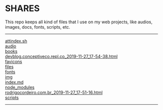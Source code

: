 # SHARES
This repo keeps all kind of files that I use on my web projects, like audios, images, docs, fonts, scripts, etc.

---------------------------
[attindex.sh](attindex.sh)<br>
[audio](audio)<br>
[books](books)<br>
[devblog.conceptiveco.repl.co_2019-11-27_17-54-38.html](devblog.conceptiveco.repl.co_2019-11-27_17-54-38.html)<br>
[favicons](favicons)<br>
[files](files)<br>
[fonts](fonts)<br>
[img](img)<br>
[index.md](index.md)<br>
[node_modules](node_modules)<br>
[rodrigocordeiro.com.br_2019-11-27_17-51-16.html](rodrigocordeiro.com.br_2019-11-27_17-51-16.html)<br>
[scripts](scripts)<br>

---------------------------


